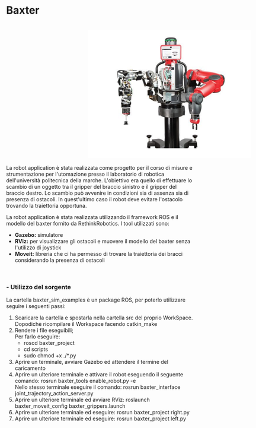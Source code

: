 <h1> Baxter </h1>
<br>
<img src="https://github.com/GiuseppeCannata/Baxter/blob/master/imgs/Baxter.png" Hspace="220" Vspace="0">
<br>
<p>
La robot application è stata realizzata come progetto per il corso di misure e strumentazione per l'utomazione presso il laboratorio di robotica dell'università politecnica della marche.
L'obiettivo era quello di effettuare lo scambio di un oggetto tra il gripper del braccio sinistro e il gripper del braccio destro.
Lo scambio può avvenire in condizioni sia di assenza sia di presenza di ostacoli. In quest'ultimo caso il robot deve evitare l'ostacolo trovando la traiettoria opportuna.

La robot application è stata realizzata utilizzando il framework ROS e il modello del baxter fornito da RethinkRobotics.
I tool utilizzati sono:
<br>
<ul> 
  <li> <b>Gazebo:</b> simulatore </li>
  <li> <b>RViz:</b> per visualizzare gli ostacoli e muovere il modello del baxter senza l'utilizzo di joystick </li>
  <li> <b>Moveit:</b> libreria che ci ha permesso di trovare la traiettoria dei bracci considerando la presenza di ostacoli </li>
</ul>
</p>
<br>
<h3> - Utilizzo del sorgente </h3>
<p>
La cartella baxter_sim_examples è un package ROS, per poterlo utilizzare seguire i seguenti passi:
<ol> 
  <li> Scaricare la cartella e spostarla nella cartella src del proprio WorkSpace. Dopodichè ricompilare il Workspace facendo catkin_make   </li>
  <li> Rendere i file eseguibili; <br>
       Per farlo eseguire:  
       <ul>
	    <li> roscd baxter_project </li>
		<li> cd scripts </li>
		<li> sudo chmod +x ./*.py </li>
       </ul>
  </li>
  <li> Aprire un terminale, avviare Gazebo ed attendere il termine del caricamento  </li>
  <li> Aprire un ulteriore terminale e attivare il robot eseguendo il seguente comando: rosrun baxter_tools enable_robot.py -e
       <br>
       Nello stesso terminale eseguire il comando: rosrun baxter_interface joint_trajectory_action_server.py
  </li>
  <li> Aprire un ulteriore terminale ed avviare RViz: roslaunch baxter_moveit_config baxter_grippers.launch</li>
  <li> Aprire un ulteriore terminale ed eseguire: rosrun baxter_project right.py </li>
  <li> Aprire un ulteriore terminale ed eseguire: rosrun baxter_project left.py </li>
</ol>
</p>
